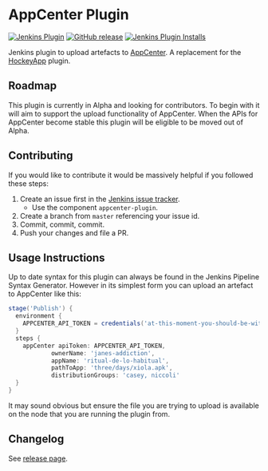 # AppCenter Plugin
[![Jenkins Plugin](https://img.shields.io/jenkins/plugin/v/appcenter.svg)](https://plugins.jenkins.io/appcenter)
[![GitHub release](https://img.shields.io/github/release/jenkinsci/appcenter-plugin.svg?label=release)](https://github.com/jenkinsci/appcenter-plugin/releases/latest)
[![Jenkins Plugin Installs](https://img.shields.io/jenkins/plugin/i/appcenter.svg?color=blue)](https://plugins.jenkins.io/appcenter)

Jenkins plugin to upload artefacts to [AppCenter](https://appcenter.ms). A replacement for the [HockeyApp](https://plugins.jenkins.io/hockeyapp)
plugin.

## Roadmap

This plugin is currently in Alpha and looking for contributors. To begin with it will aim to support the upload 
functionality of AppCenter. When the APIs for AppCenter become stable this plugin will be eligible to be moved out of
Alpha.

## Contributing

If you would like to contribute it would be massively helpful if you followed these steps:

1. Create an issue first in the [Jenkins issue tracker](https://issues.jenkins-ci.org). 
    * Use the component `appcenter-plugin`.
2. Create a branch from `master` referencing your issue id.
3. Commit, commit, commit.
4. Push your changes and file a PR.

## Usage Instructions

Up to date syntax for this plugin can always be found in the Jenkins Pipeline Syntax Generator. However in its 
simplest form you can upload an artefact to AppCenter like this:

```Groovy
stage('Publish') {
  environment {
    APPCENTER_API_TOKEN = credentials('at-this-moment-you-should-be-with-us')
  }
  steps {
    appCenter apiToken: APPCENTER_API_TOKEN,
            ownerName: 'janes-addiction',
            appName: 'ritual-de-lo-habitual',
            pathToApp: 'three/days/xiola.apk',
            distributionGroups: 'casey, niccoli'
  }
}
```

It may sound obvious but ensure the file you are trying to upload is available on the node that you are running the 
plugin from.

## Changelog

See [release page](https://github.com/jenkinsci/appcenter-plugin/releases).

